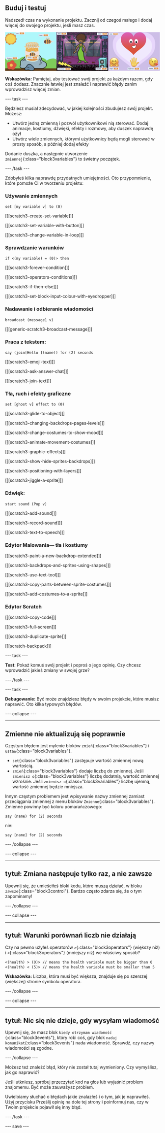 ## Buduj i testuj

Nadszedł czas na wykonanie projektu. Zacznij od czegoś małego i dodaj więcej do swojego projektu, jeśli masz czas.

![](images/step3_image.png)

**Wskazówka:** Pamiętaj, aby testować swój projekt za każdym razem, gdy coś dodasz. Znacznie łatwiej jest znaleźć i naprawić błędy zanim wprowadzisz więcej zmian.

--- task ---

Będziesz musiał zdecydować, w jakiej kolejności zbudujesz swój projekt. Możesz:

+ Utwórz jedną zmienną i pozwól użytkownikowi nią sterować. Dodaj animacje, kostiumy, dźwięki, efekty i rozmowy, aby duszek naprawdę ożył
+ Utwórz wiele zmiennych, którymi użytkownicy będą mogli sterować w prosty sposób, a później dodaj efekty

Dodanie duszka, a następnie utworzenie `zmiennej`{:class="block3variables"} to świetny początek.

--- /task ---

Zdobyłeś kilka naprawdę przydatnych umiejętności. Oto przypomnienie, które pomoże Ci w tworzeniu projektu:

### Używanie zmiennych

```blocks3
set [my variable v] to (0)
```

[[[scratch3-create-set-variable]]]

[[[scratch3-set-variable-with-button]]]

[[[scratch3-change-variable-in-loop]]]

### Sprawdzanie warunków

```blocks3
if <(my variable) = (0)> then
```

[[[scratch3-forever-condition]]]

[[[scratch3-operators-conditions]]]

[[[scratch3-if-then-else]]]

[[[scratch3-set-block-input-colour-with-eyedropper]]]

### Nadawanie i odbieranie wiadomości

```blocks3
broadcast (message1 v)
```

[[[generic-scratch3-broadcast-message]]]

### Praca z tekstem:

```blocks3
say (join[Hello ](name)) for (2) seconds
```

[[[scratch3-emoji-text]]]

[[[scratch3-ask-answer-chat]]]

[[[scratch3-join-text]]]

### Tła, ruch i efekty graficzne

```blocks3
set [ghost v] effect to (0)
```

[[[scratch3-glide-to-object]]]

[[[scratch3-changing-backdrops-pages-levels]]]

[[[scratch3-change-costumes-to-show-mood]]]

[[[scratch3-animate-movement-costumes]]]

[[[scratch3-graphic-effects]]]

[[[scratch3-show-hide-sprites-backdrops]]]

[[[scratch3-positioning-with-layers]]]

[[[scratch3-jiggle-a-sprite]]]

### Dźwięk:

```blocks3
start sound (Pop v)
```

[[[scratch3-add-sound]]]

[[[scratch3-record-sound]]]

[[[scratch3-text-to-speech]]]

### Edytor Malowania— tła i kostiumy

[[[scratch3-paint-a-new-backdrop-extended]]]

[[[scratch3-backdrops-and-sprites-using-shapes]]]

[[[scratch3-use-text-tool]]]

[[[scratch3-copy-parts-between-sprite-costumes]]]

[[[scratch3-add-costumes-to-a-sprite]]]

### Edytor Scratch

[[[scratch3-copy-code]]]

[[[scratch3-full-screen]]]

[[[scratch3-duplicate-sprite]]]

[[[scratch-backpack]]]


--- task ---

**Test:** Pokaż komuś swój projekt i poproś o jego opinię. Czy chcesz wprowadzić jakieś zmiany w swojej grze?

--- /task ---

--- task ---

**Debugowanie:** Być może znajdziesz błędy w swoim projekcie, które musisz naprawić. Oto kilka typowych błędów.


--- collapse ---

---
Zmienne nie aktualizują się poprawnie
---

Częstym błędem jest mylenie bloków `zmień`{:class="block3variables"} i `ustaw`{:class="block3variables"}.

+ `set`{:class="block3variables"} zastępuje wartość zmiennej nową wartością.
+ `zmień`{:class="block3variables"} dodaje liczbę do zmiennej. Jeśli `zmienisz o`{:class="block3variables"} liczbę dodatnią, wartość zmiennej wzrośnie. Jeśli `zmienisz o`{:class="block3variables"} liczbę ujemną, wartość zmiennej będzie mniejsza.


Innym częstym problemem jest wpisywanie nazwy zmiennej zamiast przeciągania zmiennej z menu bloków `Zmienne`{:class="block3variables"}. Zmienne powinny być koloru pomarańczowego:

```blocks3
say (name) for (2) seconds
```

nie:

```blocks3
say [name] for (2) seconds
```

--- /collapse ---

--- collapse ---

---
tytuł: Zmiana następuje tylko raz, a nie zawsze
---

Upewnij się, że umieściłeś bloki kodu, które muszą działać, w bloku `zawsze`{:class="block3control"}. Bardzo często zdarza się, że o tym zapominamy!

--- /collapse ---

--- collapse ---

---
tytuł: Warunki porównań liczb nie działają
---

Czy na pewno użyłeś operatorów `>`{:class="block3operators"} (większy niż) i `<`{:class="block3operators"} (mniejszy niż) we właściwy sposób?

```blocks3
<(health) > (0)> // means the health variable must be bigger than 0
<(health) < (5)> // means the health variable must be smaller than 5
```

**Wskazówka:** Liczba, która musi być większa, znajduje się po szerszej (większej) stronie symbolu operatora.

--- /collapse ---

--- collapse ---

---
tytuł: Nic się nie dzieje, gdy wysyłam wiadomość
---

Upewnij się, że masz blok `kiedy otrzymam wiadomość` {:class="block3events"}, który robi coś, gdy blok `nadaj komunikat`{:class="block3events"} nada wiadomość. Sprawdź, czy nazwy wiadomości są zgodne.

--- /collapse ---

Możesz też znaleźć błąd, który nie został tutaj wymieniony. Czy wymyślisz, jak go naprawić?

Jeśli utkniesz, spróbuj przeczytać kod na głos lub wyjaśnić problem znajomemu. Być może zauważysz problem.

Uwielbiamy słuchać o błędach jakie znalazłeś i o tym, jak je naprawiłeś. Użyj przycisku Prześlij opinię na dole tej strony i poinformuj nas, czy w Twoim projekcie pojawił się inny błąd.

--- /task ---


--- save ---


